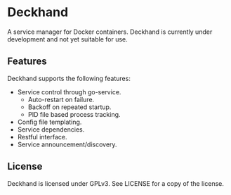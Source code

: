 Deckhand
========
A service manager for Docker containers. Deckhand is currently under
development and not yet suitable for use.

Features
--------
Deckhand supports the following features:

- Service control through go-service.
  - Auto-restart on failure.
  - Backoff on repeated startup.
  - PID file based process tracking.
- Config file templating.
- Service dependencies.
- Restful interface.
- Service announcement/discovery.

License
-------
Deckhand is licensed under GPLv3. See LICENSE for a copy of the license.
